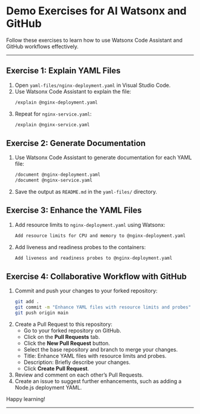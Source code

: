 # Demo Exercises for AI Watsonx and GitHub

Follow these exercises to learn how to use Watsonx Code Assistant and GitHub workflows effectively.

---

## Exercise 1: Explain YAML Files

1. Open `yaml-files/nginx-deployment.yaml` in Visual Studio Code.
2. Use Watsonx Code Assistant to explain the file:
   ```bash
   /explain @nginx-deployment.yaml
   ```
3. Repeat for `nginx-service.yaml`:
   ```bash
   /explain @nginx-service.yaml
   ```

## Exercise 2: Generate Documentation
1. Use Watsonx Code Assistant to generate documentation for each YAML file:
   ```bash
   /document @nginx-deployment.yaml
   /document @nginx-service.yaml
   ```
2. Save the output as `README.md` in the `yaml-files/` directory.

## Exercise 3: Enhance the YAML Files
1. Add resource limits to `nginx-deployment.yaml` using Watsonx:
   ```bash
   Add resource limits for CPU and memory to @nginx-deployment.yaml
   ```
2. Add liveness and readiness probes to the containers:
   ```bash
   Add liveness and readiness probes to @nginx-deployment.yaml
   ```

## Exercise 4: Collaborative Workflow with GitHub
1. Commit and push your changes to your forked repository:
   ```bash
   git add .
   git commit -m "Enhance YAML files with resource limits and probes"
   git push origin main
   ```
2. Create a Pull Request to this repository:
   - Go to your forked repository on GitHub.
   - Click on the **Pull Requests** tab.
   - Click the **New Pull Request** button.
   - Select the base repository and branch to merge your changes.
   - Title: Enhance YAML files with resource limits and probes.
   - Description: Briefly describe your changes.
   - Click **Create Pull Request**.
3. Review and comment on each other’s Pull Requests.
4. Create an issue to suggest further enhancements, such as adding a Node.js deployment YAML.

Happy learning!

---